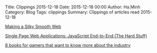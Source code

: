 Title: Clippings 2015-12-18
Date: 2015-12-18 00:00
Author: Ha.Minh
Category: Blog
Tags: clippings
Summary: Clippings of articles read 2015-12-18

[Making a Silky Smooth Web](https://vimeo.com/125121010)

[Single Page Web Applications: JavaScript End-to-End (The Hard Stuff)](https://www.youtube.com/watch?v=OrIFaWJ9Glo)

[8 books for gamers that want to know more about the industry](http://www.gadgette.com/2015/12/16/8-books-for-gamers-that-want-to-know-more-about-the-industry/)


